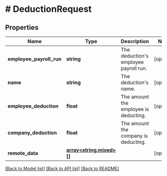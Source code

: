 # # DeductionRequest

## Properties

Name | Type | Description | Notes
------------ | ------------- | ------------- | -------------
**employee_payroll_run** | **string** | The deduction&#39;s employee payroll run. | [optional]
**name** | **string** | The deduction&#39;s name. | [optional]
**employee_deduction** | **float** | The amount the employee is deducting. | [optional]
**company_deduction** | **float** | The amount the company is deducting. | [optional]
**remote_data** | [**array<string,mixed>[]**](array.md) |  | [optional]

[[Back to Model list]](../../README.md#models) [[Back to API list]](../../README.md#endpoints) [[Back to README]](../../README.md)

